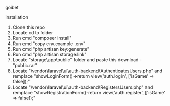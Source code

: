 goibet

installation

1. Clone this repo
2. Locate cd to folder 
3. Run cmd "composer install"
4. Run cmd "copy env.example .env"
5. Run cmd "php artisan key:generate"
6. Run cmd "php artisan storage:link"
7. Locate "storage\app\public" folder and paste this download - "public.rar"
8. Locate "\vendor\laravel\ui\auth-backend\AuthenticatesUsers.php" and remplace "showLoginForm()->return view('auth.login', ['isGame' => false]);"
8. Locate "\vendor\laravel\ui\auth-backend\RegistersUsers.php" and remplace "showRegistrationForm()-return view('auth.register', ['isGame' => false]);"